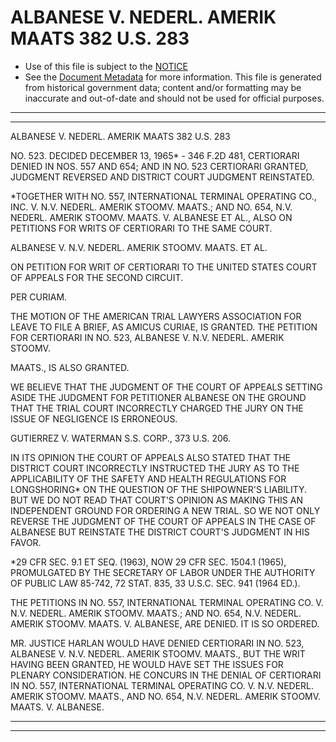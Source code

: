 ---
---

# ALBANESE V. NEDERL. AMERIK MAATS 382 U.S. 283

* Use of this file is subject to the [NOTICE](https://github.com/publicdocs/notice/blob/master/NOTICE)
* See the [Document Metadata](../../../) for more information.
  This file is generated from historical government data; content and/or formatting may be inaccurate and out-of-date and should not be used for official purposes.

----------
----------

ALBANESE V. NEDERL. AMERIK MAATS 382 U.S. 283

NO. 523.  DECIDED DECEMBER 13, 1965\* - 346 F.2D 481, CERTIORARI DENIED IN NOS. 557 AND 654; AND IN NO. 523 CERTIORARI GRANTED, JUDGMENT REVERSED AND DISTRICT COURT JUDGMENT REINSTATED.

\*TOGETHER WITH NO. 557, INTERNATIONAL TERMINAL OPERATING CO., INC. V. N.V. NEDERL.  AMERIK STOOMV.  MAATS.; AND NO. 654, N.V. NEDERL.  AMERIK STOOMV.  MAATS.  V. ALBANESE ET AL., ALSO ON PETITIONS FOR WRITS OF CERTIORARI TO THE SAME COURT.

ALBANESE V. N.V. NEDERL.  AMERIK STOOMV.  MAATS.  ET AL.

ON PETITION FOR WRIT OF CERTIORARI TO THE UNITED STATES COURT OF APPEALS FOR THE SECOND CIRCUIT.

PER CURIAM.

THE MOTION OF THE AMERICAN TRIAL LAWYERS ASSOCIATION FOR LEAVE TO FILE A BRIEF, AS AMICUS CURIAE, IS GRANTED.  THE PETITION FOR CERTIORARI IN NO. 523, ALBANESE V. N.V. NEDERL.  AMERIK STOOMV.

MAATS., IS ALSO GRANTED.

WE BELIEVE THAT THE JUDGMENT OF THE COURT OF APPEALS SETTING ASIDE THE JUDGMENT FOR PETITIONER ALBANESE ON THE GROUND THAT THE TRIAL COURT INCORRECTLY CHARGED THE JURY ON THE ISSUE OF NEGLIGENCE IS ERRONEOUS.

GUTIERREZ V. WATERMAN S.S. CORP., 373 U.S. 206.

IN ITS OPINION THE COURT OF APPEALS ALSO STATED THAT THE DISTRICT COURT INCORRECTLY INSTRUCTED THE JURY AS TO THE APPLICABILITY OF THE SAFETY AND HEALTH REGULATIONS FOR LONGSHORING\* ON THE QUESTION OF THE SHIPOWNER'S LIABILITY.  BUT WE DO NOT READ THAT COURT'S OPINION AS MAKING THIS AN INDEPENDENT GROUND FOR ORDERING A NEW TRIAL.  SO WE NOT ONLY REVERSE THE JUDGMENT OF THE COURT OF APPEALS IN THE CASE OF ALBANESE BUT REINSTATE THE DISTRICT COURT'S JUDGMENT IN HIS FAVOR.

\*29 CFR SEC. 9.1 ET SEQ. (1963), NOW 29 CFR SEC. 1504.1 (1965), PROMULGATED BY THE SECRETARY OF LABOR UNDER THE AUTHORITY OF PUBLIC LAW 85-742, 72 STAT. 835, 33 U.S.C.  SEC. 941 (1964 ED.).

THE PETITIONS IN NO. 557, INTERNATIONAL TERMINAL OPERATING CO. V. N.V. NEDERL.  AMERIK STOOMV.  MAATS.; AND NO. 654, N.V. NEDERL.  AMERIK STOOMV.  MAATS.  V. ALBANESE, ARE DENIED.  IT IS SO ORDERED.

MR. JUSTICE HARLAN WOULD HAVE DENIED CERTIORARI IN NO. 523, ALBANESE V. N.V. NEDERL.  AMERIK STOOMV.  MAATS., BUT THE WRIT HAVING BEEN GRANTED, HE WOULD HAVE SET THE ISSUES FOR PLENARY CONSIDERATION.  HE CONCURS IN THE DENIAL OF CERTIORARI IN NO. 557, INTERNATIONAL TERMINAL OPERATING CO. V. N.V. NEDERL.  AMERIK STOOMV.  MAATS., AND NO. 654, N.V. NEDERL.  AMERIK STOOMV.  MAATS.  V. ALBANESE.


----------
----------

